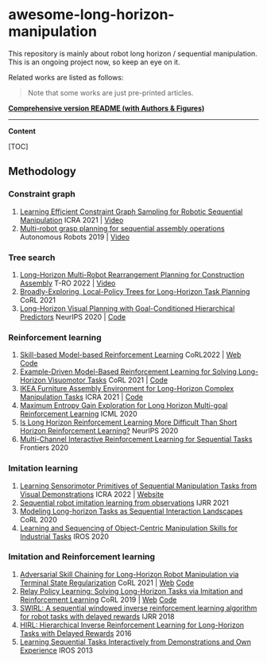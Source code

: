# awesome-long-horizon-manipulation

This repository is mainly about robot long horizon / sequential manipulation. This is an ongoing project now, so keep an eye on it.

Related works are listed as follows:

> Note that some works are just pre-printed articles.

**[Comprehensive version README (with Authors & Figures)](./Comprehensive_readme.md)**

---

**Content**

[TOC]

## Methodology

### Constraint graph

1. [Learning Efficient Constraint Graph Sampling for Robotic Sequential Manipulation](http://arxiv.org/abs/2011.04828) ICRA 2021 | [Video](https://youtu.be/mCNdvjTbHNI)
2. [Multi-robot grasp planning for sequential assembly operations](https://doi.org/10.1007/s10514-018-9748-z) Autonomous Robots 2019 | [Video](https://www.youtube.com/watch?v=vBymMF6mrhI)

### Tree search

1. [Long-Horizon Multi-Robot Rearrangement Planning for Construction Assembly](http://arxiv.org/abs/2106.02489) T-RO 2022 | [Video](https://www.youtube.com/watch?v=GqhouvL5dig)
2. [Broadly-Exploring, Local-Policy Trees for Long-Horizon Task Planning](https://www.semanticscholar.org/reader/72c034e53213cc2f4913d73dd838b64d7b641585) CoRL 2021
3. [Long-Horizon Visual Planning with Goal-Conditioned Hierarchical Predictors](https://proceedings.neurips.cc/paper/2020/hash/c8d3a760ebab631565f8509d84b3b3f1-Abstract.html) NeurIPS 2020 | [Code](https://github.com/orybkin/video-gcp)

### Reinforcement learning

1. [Skill-based Model-based Reinforcement Learning]() CoRL2022 | [Web](https://clvrai.com/skimo/) [Code](https://github.com/clvrai/skimo)
1. [Example-Driven Model-Based Reinforcement Learning for Solving Long-Horizon Visuomotor Tasks](http://arxiv.org/abs/2109.10312) CoRL 2021 | [Code](https://github.com/suraj-nair-1/lorel)
1. [IKEA Furniture Assembly Environment for Long-Horizon Complex Manipulation Tasks](https://arxiv.org/abs/1911.07246) ICRA 2021 | [Code](https://github.com/clvrai/furniture)
1. [Maximum Entropy Gain Exploration for Long Horizon Multi-goal Reinforcement Learning](https://proceedings.mlr.press/v119/pitis20a.html) ICML 2020
1. [Is Long Horizon Reinforcement Learning More Difficult Than Short Horizon Reinforcement Learning?](http://arxiv.org/abs/2005.00527) NeurIPS 2020
1. [Multi-Channel Interactive Reinforcement Learning for Sequential Tasks](https://www.frontiersin.org/articles/10.3389/frobt.2020.00097/full) Frontiers 2020

### Imitation learning

1. [Learning Sensorimotor Primitives of Sequential Manipulation Tasks from Visual Demonstrations](https://ieeexplore.ieee.org/document/9811703/) ICRA 2022 | [Website](https://tinyurl.com/2zrp2rzm)
2. [Sequential robot imitation learning from observations](https://journals.sagepub.com/doi/10.1177/02783649211032721) IJRR 2021
3. [Modeling Long-horizon Tasks as Sequential Interaction Landscapes](http://arxiv.org/abs/2006.04843) CoRL 2020
4. [Learning and Sequencing of Object-Centric Manipulation Skills for Industrial Tasks](https://arxiv.org/abs/2008.10471) IROS 2020

### Imitation and Reinforcement learning

1. [Adversarial Skill Chaining for Long-Horizon Robot Manipulation via Terminal State Regularization](https://openreview.net/forum?id=K5-J-Espnaq) CoRL 2021 | [Web](https://clvrai.github.io/skill-chaining/) [Code](https://github.com/clvrai/skill-chaining)
2. [Relay Policy Learning: Solving Long-Horizon Tasks via Imitation and Reinforcement Learning](http://arxiv.org/abs/1910.11956) CoRL 2019 | [Web](https://relay-policy-learning.github.io/) [Code](https://github.com/google-research/relay-policy-learning)
3. [SWIRL: A sequential windowed inverse reinforcement learning algorithm for robot tasks with delayed rewards](https://doi.org/10.1177/0278364918784350) IJRR 2018
4. [HIRL: Hierarchical Inverse Reinforcement Learning for Long-Horizon Tasks with Delayed Rewards](http://arxiv.org/abs/1604.06508) 2016
5. [Learning Sequential Tasks Interactively from Demonstrations and Own Experience](https://ieeexplore.ieee.org/stamp/stamp.jsp?arnumber=6696816) IROS 2013
